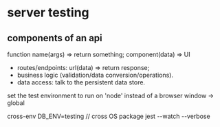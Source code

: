 # server testing

## components of an api

function name(args) => return something;
component(data) => UI

- routes/endpoints: url(data) => return response;
- business logic (validation/data conversion/operations).
- data access: talk to the persistent data store.

set the test environment to run on 'node' instead of a browser
window -> global

cross-env DB_ENV=testing // cross OS  package
jest --watch --verbose

